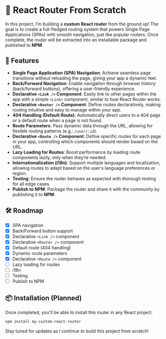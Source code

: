 # 🚀 React Router From Scratch

In this project, I’m building a **custom React router** from the ground up! The goal is to create a full-fledged routing system that powers Single Page Applications (SPAs) with smooth navigation, just like popular routers. Once complete, the router will be extracted into an installable package and published to **NPM**.

## 🌟 Features

- **Single Page Application (SPA) Navigation**: Achieve seamless page transitions without reloading the page, giving your app a dynamic feel.
- **Back/Forward Navigation**: Enable navigation through browser history (back/forward buttons), offering a user-friendly experience.
- **Declarative `<Link />` Component**: Easily link to other pages within the app with a simple `<Link>` component, similar to how React Router works.
- **Declarative `<Router />` Component**: Define routes declaratively, making routing intuitive and easy to manage within your app.
- **404 Handling (Default Route)**: Automatically direct users to a 404 page or a default route when a page is not found.
- **Route Parameters**: Pass dynamic data through the URL, allowing for flexible routing patterns (e.g.: `/user/:id`).
- **Declarative `<Route />` Component**: Define specific routes for each page in your app, controlling which components should render based on the URL.
- **Lazy Loading for Routes**: Boost performance by loading route components lazily, only when they’re needed.
- **Internationalization (i18n)**: Support multiple languages and localization, allowing routes to adapt based on the user's language preferences or region.
- **Testing**: Ensure the router behaves as expected with thorough testing for all edge cases.
- **Publish to NPM**: Package the router and share it with the community by publishing it to **NPM**.

## 🛠️ Roadmap

- [x] SPA navigation
- [X] Back/Forward button support
- [x] Declarative `<Link />` component
- [x] Declarative `<Router />` component
- [x] Default route (404 handling)
- [x] Dynamic route parameters
- [x] Declarative `<Route />` component
- [ ] Lazy loading for routes
- [ ] i18n
- [ ] Testing
- [ ] Publish to NPM

## 📦 Installation (Planned)

Once completed, you'll be able to install this router in any React project:
```bash
npm install my-custom-react-router
```

Stay tuned for updates as I continue to build this project from scratch!
